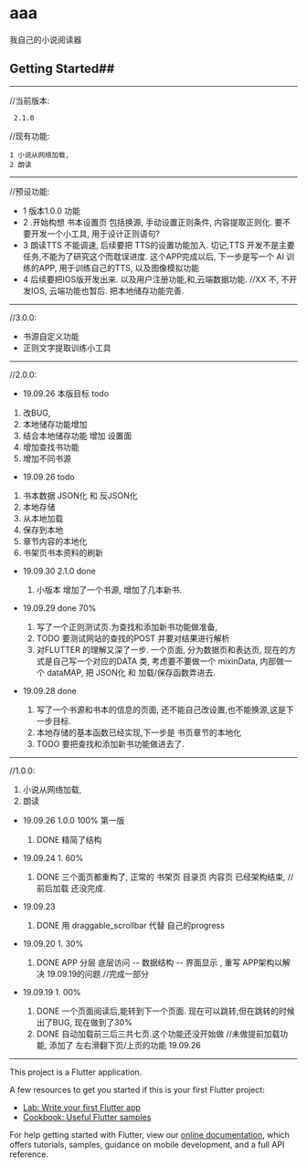 # aaa

我自己的小说阅读器


## Getting Started##

---

//当前版本:

     2.1.0

//现有功能:

    1 小说从网络加载,
    2 朗读
---
//预设功能: 

 + 1  版本1.0.0 功能 
 + 2  .开始构想 书本设置页  包括换源, 手动设置正则条件, 内容提取正则化. 要不要开发一个小工具, 用于设计正则语句?
 + 3  朗读TTS 不能调速, 后续要把 TTS的设置功能加入. 切记,TTS 开发不是主要任务,不能为了研究这个而耽误进度. 这个APP完成以后, 下一步是写一个 AI 训练的APP, 用于训练自己的TTS, 以及图像模拟功能
 + 4  后续要把IOS版开发出来. 以及用户注册功能,和,云端数据功能. //XX 不, 不开发IOS, 云端功能也暂后. 把本地储存功能完善.
---


//3.0.0:
+ 书源自定义功能
+ 正则文字提取训练小工具


---

//2.0.0:

+ 19.09.26 本版目标 todo
 1. 改BUG,
 2. 本地储存功能增加
 3. 结合本地储存功能 增加 设置面
 4. 增加查找书功能
 5. 增加不同书源




+ 19.09.26 todo
 1. 书本数据 JSON化 和 反JSON化  
 2. 本地存储 
 3. 从本地加载 
 4. 保存到本地 
 5. 章节内容的本地化 
 6. 书架页书本资料的刷新 

+ 19.09.30 2.1.0 done 
    1. 小版本 增加了一个书源, 增加了几本新书.


+ 19.09.29 done 70%
    1. 写了一个正则测试页.为查找和添加新书功能做准备,
    2. TODO 要测试网站的查找的POST 并要对结果进行解析
    3. 对FLUTTER 的理解又深了一步. 一个页面, 分为数据页和表达页, 现在的方式是自己写一个对应的DATA 类, 考虑要不要做一个 mixinData, 内部做一个 dataMAP, 把 JSON化 和 加载/保存函数弄进去.
    

+ 19.09.28 done
    1. 写了一个书源和书本的信息的页面, 还不能自己改设置,也不能换源,这是下一步目标.
    2. 本地存储的基本函数已经实现,下一步是 书页章节的本地化
    3. TODO 要把查找和添加新书功能做进去了.

---
//1.0.0:
1. 小说从网络加载,
2. 朗读

+ 19.09.26 1.0.0 100% 第一版 
    1. DONE 精简了结构


+ 19.09.24 1.  60%
    1. DONE 三个面页都重构了,  正常的 书架页 目录页 内容页 已经架构结束, //前后加载 还没完成.

+ 19.09.23
    1. DONE 用 draggable_scrollbar 代替 自己的progress

+ 19.09.20 1.  30%
    1. DONE APP 分层       底层访问 -- 数据结构 --  界面显示    , 重写 APP架构以解决 19.09.19的问题.//完成一部分


+ 19.09.19 1.  00%
    1. DONE 一个页面阅读后,能转到下一个页面. 现在可以跳转,但在跳转的时候出了BUG,  现在做到了30% 
    2. DONE 自动加载前三后三共七页.这个功能还没开始做 //未做提前加载功能, 添加了 左右滑翻下页/上页的功能 19.09.26
---



This project is a Flutter application.

A few resources to get you started if this is your first Flutter project:

- [Lab: Write your first Flutter app](https://flutter.io/docs/get-started/codelab)
- [Cookbook: Useful Flutter samples](https://flutter.io/docs/cookbook)


For help getting started with Flutter, view our 
[online documentation](https://flutter.io/docs), which offers tutorials, 
samples, guidance on mobile development, and a full API reference.
